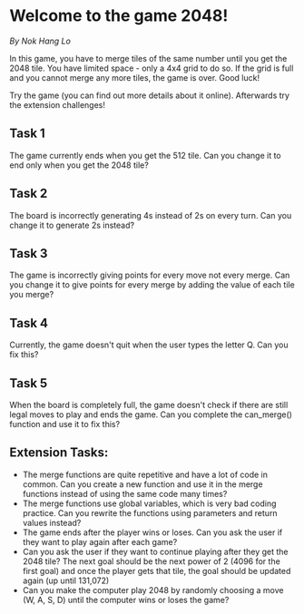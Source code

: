 # Welcome to the game 2048!

_By Nok Hang Lo_

In this game, you have to merge tiles of the same number until you get the 2048 tile. You have limited space - only a 4x4 grid to do so. If the grid is full and you cannot merge any more tiles, the game is over. Good luck!

Try the game (you can find out more details about it online). Afterwards try the extension challenges!

## Task 1

The game currently ends when you get the 512 tile. Can you change it to end only when you get the 2048 tile?

## Task 2

The board is incorrectly generating 4s instead of 2s on every turn. Can you change it to generate 2s instead?

## Task 3

The game is incorrectly giving points for every move not every merge. Can you change it to give points for every merge by adding the value of each tile you merge?

## Task 4

Currently, the game doesn't quit when the user types the letter Q. Can you fix this?

## Task 5

When the board is completely full, the game doesn't check if there are still legal moves to play and ends the game. Can you complete the can_merge() function and use it to fix this?

## Extension Tasks:

- The merge functions are quite repetitive and have a lot of code in common. Can you create a new function and use it in the merge functions instead of using the same code many times?
- The merge functions use global variables, which is very bad coding practice. Can you rewrite the functions using parameters and return values instead?
- The game ends after the player wins or loses. Can you ask the user if they want to play again after each game?
- Can you ask the user if they want to continue playing after they get the 2048 tile? The next goal should be the next power of 2 (4096 for the first goal) and once the player gets that tile, the goal should be updated again (up until 131,072)
- Can you make the computer play 2048 by randomly choosing a move (W, A, S, D) until the computer wins or loses the game?

